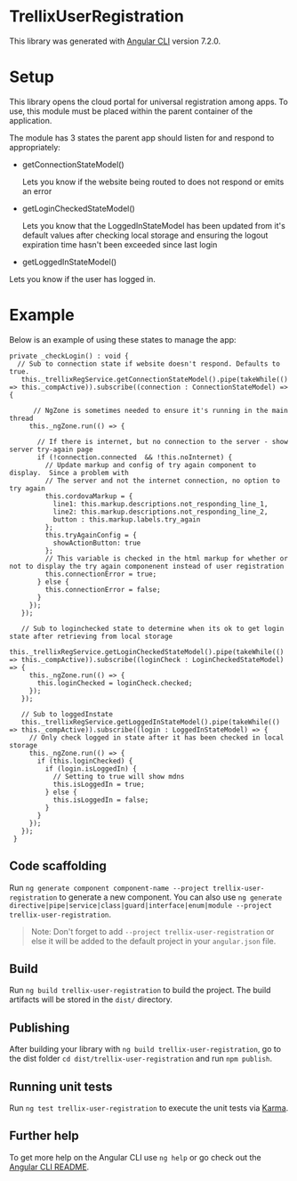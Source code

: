 # TrellixUserRegistration

This library was generated with [Angular CLI](https://github.com/angular/angular-cli) version 7.2.0.

# Setup

This library opens the cloud portal for universal registration among apps.  To use, this module must be placed within the parent container of the application.

The module has 3 states the parent app should listen for and respond to appropriately:

- getConnectionStateModel()
  
  Lets you know if the website being routed to does not respond or emits an error

- getLoginCheckedStateModel()

  Lets you know that the LoggedInStateModel has been updated from it's default values after checking local storage and ensuring the logout expiration time hasn't been exceeded since last login

- getLoggedInStateModel()

 Lets you know if the user has logged in.
 
 # Example
 
 Below is an example of using these states to manage the app:
 
 ```
private _checkLogin() : void {
   // Sub to connection state if website doesn't respond. Defaults to true.  
    this._trellixRegService.getConnectionStateModel().pipe(takeWhile(() => this._compActive)).subscribe((connection : ConnectionStateModel) => {
       
       // NgZone is sometimes needed to ensure it's running in the main thread
      this._ngZone.run(() => {
        
        // If there is internet, but no connection to the server - show server try-again page
        if (!connection.connected  && !this.noInternet) {
          // Update markup and config of try again component to display.  Since a problem with
          // The server and not the internet connection, no option to try again
          this.cordovaMarkup = {
            line1: this.markup.descriptions.not_responding_line_1,
            line2: this.markup.descriptions.not_responding_line_2,
            button : this.markup.labels.try_again
          };
          this.tryAgainConfig = {
            showActionButton: true
          };
          // This variable is checked in the html markup for whether or not to display the try again componenent instead of user registration
          this.connectionError = true;
        } else {
          this.connectionError = false;
        }
      });
    });

    // Sub to loginchecked state to determine when its ok to get login state after retrieving from local storage
    this._trellixRegService.getLoginCheckedStateModel().pipe(takeWhile(() => this._compActive)).subscribe((loginCheck : LoginCheckedStateModel) => {
      this._ngZone.run(() => {
        this.loginChecked = loginCheck.checked;
      });
    });

    // Sub to loggedInstate
    this._trellixRegService.getLoggedInStateModel().pipe(takeWhile(() => this._compActive)).subscribe((login : LoggedInStateModel) => {
      // Only check logged in state after it has been checked in local storage
      this._ngZone.run(() => {
        if (this.loginChecked) {
          if (login.isLoggedIn) {
            // Setting to true will show mdns
            this.isLoggedIn = true;
          } else {
            this.isLoggedIn = false;
          }
        }
      });
    });
  }
```
## Code scaffolding

Run `ng generate component component-name --project trellix-user-registration` to generate a new component. You can also use `ng generate directive|pipe|service|class|guard|interface|enum|module --project trellix-user-registration`.
> Note: Don't forget to add `--project trellix-user-registration` or else it will be added to the default project in your `angular.json` file. 

## Build

Run `ng build trellix-user-registration` to build the project. The build artifacts will be stored in the `dist/` directory.

## Publishing

After building your library with `ng build trellix-user-registration`, go to the dist folder `cd dist/trellix-user-registration` and run `npm publish`.

## Running unit tests

Run `ng test trellix-user-registration` to execute the unit tests via [Karma](https://karma-runner.github.io).

## Further help

To get more help on the Angular CLI use `ng help` or go check out the [Angular CLI README](https://github.com/angular/angular-cli/blob/master/README.md).
